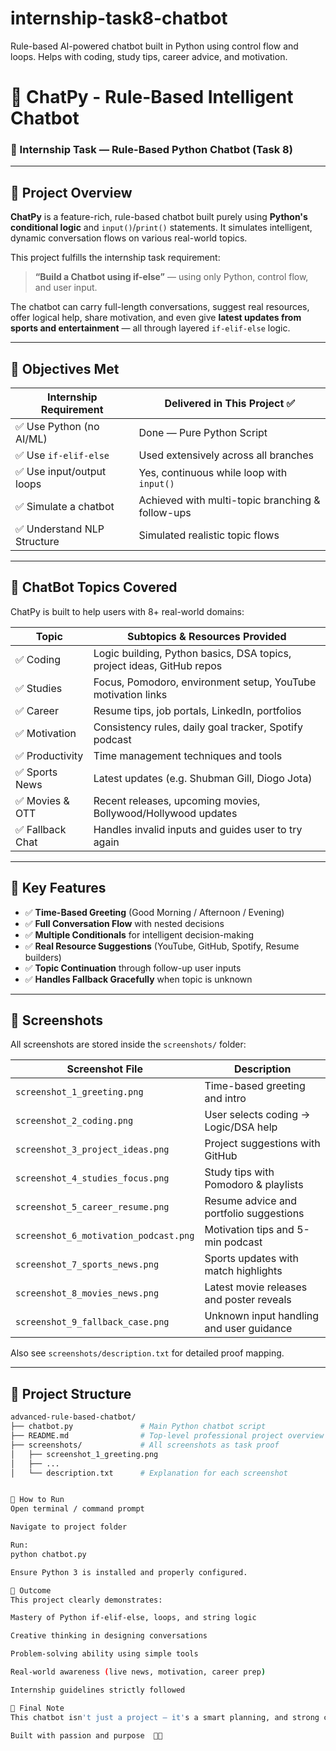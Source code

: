 # internship-task8-chatbot
Rule-based AI-powered chatbot built in Python using control flow and loops. Helps with coding, study tips, career advice, and motivation. 

# 🤖 ChatPy - Rule-Based Intelligent Chatbot

### 💼 Internship Task — Rule-Based Python Chatbot (Task 8)

---

## 📌 Project Overview

**ChatPy** is a feature-rich, rule-based chatbot built purely using **Python's conditional logic** and `input()`/`print()` statements. It simulates intelligent, dynamic conversation flows on various real-world topics.

This project fulfills the internship task requirement:
> **“Build a Chatbot using if-else”** — using only Python, control flow, and user input.

The chatbot can carry full-length conversations, suggest real resources, offer logical help, share motivation, and even give **latest updates from sports and entertainment** — all through layered `if-elif-else` logic.

---

## 🎯 Objectives Met

| Internship Requirement     | Delivered in This Project ✅     |
|----------------------------|----------------------------------|
| ✅ Use Python (no AI/ML)   | Done — Pure Python Script        |
| ✅ Use `if-elif-else`      | Used extensively across all branches |
| ✅ Use input/output loops  | Yes, continuous while loop with `input()` |
| ✅ Simulate a chatbot      | Achieved with multi-topic branching & follow-ups |
| ✅ Understand NLP Structure| Simulated realistic topic flows |

---

## 🧠 ChatBot Topics Covered

ChatPy is built to help users with 8+ real-world domains:

| Topic            | Subtopics & Resources Provided |
|------------------|-------------------------------|
| ✅ Coding         | Logic building, Python basics, DSA topics, project ideas, GitHub repos |
| ✅ Studies        | Focus, Pomodoro, environment setup, YouTube motivation links |
| ✅ Career         | Resume tips, job portals, LinkedIn, portfolios |
| ✅ Motivation     | Consistency rules, daily goal tracker, Spotify podcast |
| ✅ Productivity   | Time management techniques and tools |
| ✅ Sports News    | Latest updates (e.g. Shubman Gill, Diogo Jota) |
| ✅ Movies & OTT   | Recent releases, upcoming movies, Bollywood/Hollywood updates |
| ✅ Fallback Chat  | Handles invalid inputs and guides user to try again |

---

## 🚀 Key Features

- ✅ **Time-Based Greeting** (Good Morning / Afternoon / Evening)
- ✅ **Full Conversation Flow** with nested decisions
- ✅ **Multiple Conditionals** for intelligent decision-making
- ✅ **Real Resource Suggestions** (YouTube, GitHub, Spotify, Resume builders)
- ✅ **Topic Continuation** through follow-up user inputs
- ✅ **Handles Fallback Gracefully** when topic is unknown

---

## 📸 Screenshots

All screenshots are stored inside the `screenshots/` folder:

| Screenshot File | Description |
|-----------------|-------------|
| `screenshot_1_greeting.png` | Time-based greeting and intro |
| `screenshot_2_coding.png` | User selects coding → Logic/DSA help |
| `screenshot_3_project_ideas.png` | Project suggestions with GitHub |
| `screenshot_4_studies_focus.png` | Study tips with Pomodoro & playlists |
| `screenshot_5_career_resume.png` | Resume advice and portfolio suggestions |
| `screenshot_6_motivation_podcast.png` | Motivation tips and 5-min podcast |
| `screenshot_7_sports_news.png` | Sports updates with match highlights |
| `screenshot_8_movies_news.png` | Latest movie releases and poster reveals |
| `screenshot_9_fallback_case.png` | Unknown input handling and user guidance |

Also see `screenshots/description.txt` for detailed proof mapping.

---

## 📂 Project Structure

```bash
advanced-rule-based-chatbot/
├── chatbot.py               # Main Python chatbot script
├── README.md                # Top-level professional project overview
├── screenshots/             # All screenshots as task proof
│   ├── screenshot_1_greeting.png
│   ├── ...
│   └── description.txt      # Explanation for each screenshot


🧪 How to Run
Open terminal / command prompt

Navigate to project folder

Run:
python chatbot.py

Ensure Python 3 is installed and properly configured.

🏁 Outcome
This project clearly demonstrates:

Mastery of Python if-elif-else, loops, and string logic

Creative thinking in designing conversations

Problem-solving ability using simple tools

Real-world awareness (live news, motivation, career prep)

Internship guidelines strictly followed

💬 Final Note
This chatbot isn't just a project — it's a smart planning, and strong command over Python fundamentals. It’s designed to help users, simulate AI-like behavior, and showcase real value with no libraries or AI models — just pure logic.

Built with passion and purpose  💪🔥



